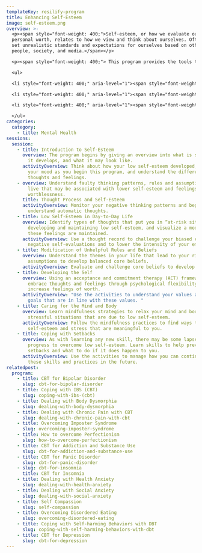 ```yaml
---
templateKey: resilify-program
title: Enhancing Self-Esteem
image: self-esteem.png
overview: >-
  <p><span style="font-weight: 400;">Self-esteem, or how we evaluate our
  personal worth, relates to how we view and think about ourselves. Often, we
  set unrealistic standards and expectations for ourselves based on other
  people, society, and media.</span></p>

  <p><span style="font-weight: 400;"> This program provides the tools to understand, challenge, and modify when we have low self-esteem by targeting our thoughts, feelings and behaviors. It follows principles from research-supported treatments for self-esteem, cognitive behavioral, acceptance and commitment, and mindfulness therapies. This program will give you the skills and knowledge to&nbsp;</span></p>

  <ul>

  <li style="font-weight: 400;" aria-level="1"><span style="font-weight: 400;">Understand the origins of your own self-esteem</span></li>

  <li style="font-weight: 400;" aria-level="1"><span style="font-weight: 400;">See how low self-esteem is maintained&nbsp;</span></li>

  <li style="font-weight: 400;" aria-level="1"><span style="font-weight: 400;">Learn helpful and unhelpful thinking styles and how to modify unhelpful ones </span></li>

  </ul>
categories:
  category:
    - title: Mental Health
sessions:
  session:
    - title: Introduction to Self-Esteem
      overview: The program begins by giving an overview into what is self-esteem, how
        it develops, and what it may look like.
      activityOverview: Think about how your low self-esteem developed, check-in on
        your mood as you begin this program, and understand the difference in
        thoughts and feelings.
    - overview: Understand faulty thinking patterns, rules and assumptions by which we
        live that may be associated with lower self-esteem and feelings of
        worthlessness.
      title: Thought Process and Self-Esteem
      activityOverview: Monitor your negative thinking patterns and begin to
        understand automatic thoughts.
    - title: Low Self-Esteem in Day-to-Day Life
      overview: Identify types of thoughts that put you in “at-risk situations” for
        developing and maintaining low self-esteem, and visualize a model of how
        these feelings are maintained.
      activityOverview: Use a thought record to challenge your biased expectations and
        negative self-evaluations and to lower the intensity of your emotions.
    - title: Modification of Unhelpful Rules and Beliefs
      overview: Understand the themes in your life that lead to your rigid beliefs and
        assumptions to develop balanced core beliefs.
      activityOverview: Evaluate and challenge core beliefs to develop balanced ones.
    - title: Developing the Self
      overview: Using an acceptance and commitment therapy (ACT) framework, learn to
        embrace thoughts and feelings through psychological flexibility to
        increase feelings of worth.
      activityOverview: "Use the activities to understand your values and develop
        goals that are in line with these values. "
    - title: Caring for the Mind and Body
      overview: Learn mindfulness strategies to relax your mind and body and cope in
        stressful situations that are due to low self-esteem.
      activityOverview: Follow the mindfulness practices to find ways to manage low
        self-esteem and stress that are meaningful to you.
    - title: Coping with Setbacks
      overview: As with learning any new skill, there may be some lapses in your
        progress to overcome low self-esteem. Learn skills to help prevent these
        setbacks and what to do if it does happen to you.
      activityOverview: Use the activities to manage how you can continue to develop
        these skills and practices in the future.
relatedpost:
  program:
    - title: CBT for Bipolar Disorder
      slug: cbt-for-bipolar-disorder
    - title: Coping with IBS (CBT)
      slug: coping-with-ibs-(cbt)
    - title: Dealing with Body Dysmorphia
      slug: dealing-with-body-dysmorphia
    - title: Dealing with Chronic Pain with CBT
      slug: dealing-with-chronic-pain-with-cbt
    - title: Overcoming Imposter Syndrome
      slug: overcoming-imposter-syndrome
    - title: How to overcome Perfectionism
      slug: how-to-overcome-perfectionism
    - title: CBT for Addiction and Substance Use
      slug: cbt-for-addiction-and-substance-use
    - title: CBT for Panic Disorder
      slug: cbt-for-panic-disorder
    - slug: cbt-for-insomnia
      title: CBT for Insomnia
    - title: Dealing with Health Anxiety
      slug: dealing-with-health-anxiety
    - title: Dealing with Social Anxiety
      slug: dealing-with-social-anxiety
    - title: Self Compassion
      slug: self-compassion
    - title: Overcoming Disordered Eating
      slug: overcoming-disordered-eating
    - title: Coping with Self-harming Behaviors with DBT
      slug: coping-with-self-harming-behaviors-with-dbt
    - title: CBT for Depression
      slug: cbt-for-depression
---
```

